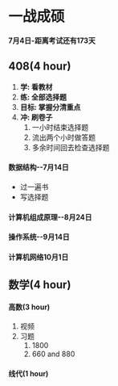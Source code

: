 # 一战成硕

**7月4日-距离考试还有173天**

## 408(4 hour)

1. **学: 看教材**
2. **练: 全部选择题**
3. **目标: 掌握分清重点**
4. **冲: 刷卷子**
   1. 一小时结束选择题
   2. 流出两个小时做答题
   3. 多余时间回去检查选择题

#### 数据结构--7月14日

- 过一遍书
- 写选择题

#### 计算机组成原理--8月24日

#### 操作系统--9月14日

#### 计算机网络10月1日

## 数学(4 hour)

#### 高数(3 hour)

1. 视频
2. 习题
   1. 1800
   2. 660 and 880

#### 线代(1 hour)



